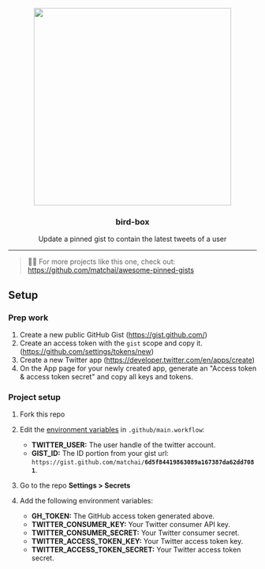 <p align="center">
  <img width="400" src="https://user-images.githubusercontent.com/4658208/54479268-752bb580-47f1-11e9-9d01-edd8b574aa92.png">
  <h3 align="center">bird-box</h3>
  <p align="center">Update a pinned gist to contain the latest tweets of a user</p>
</p>

---

> 📌✨ For more projects like this one, check out: https://github.com/matchai/awesome-pinned-gists

## Setup

### Prep work

1. Create a new public GitHub Gist (https://gist.github.com/)
1. Create an access token with the `gist` scope and copy it. (https://github.com/settings/tokens/new)
1. Create a new Twitter app (https://developer.twitter.com/en/apps/create)
1. On the App page for your newly created app, generate an "Access token & access token secret" and copy all keys and tokens.

### Project setup

1. Fork this repo
1. Edit the [environment variables](https://github.com/matchai/bird-box/blob/master/.github/main.workflow?short_path=5225be4#L9-L10) in `.github/main.workflow`:

   - **TWITTER_USER:** The user handle of the twitter account.
   - **GIST_ID:** The ID portion from your gist url: `https://gist.github.com/matchai/`**`6d5f84419863089a167387da62dd7081`**.

1. Go to the repo **Settings > Secrets**
1. Add the following environment variables:
   - **GH_TOKEN:** The GitHub access token generated above.
   - **TWITTER_CONSUMER_KEY:** Your Twitter consumer API key.
   - **TWITTER_CONSUMER_SECRET:** Your Twitter consumer secret.
   - **TWITTER_ACCESS_TOKEN_KEY:** Your Twitter access token key.
   - **TWITTER_ACCESS_TOKEN_SECRET:** Your Twitter access token secret.
